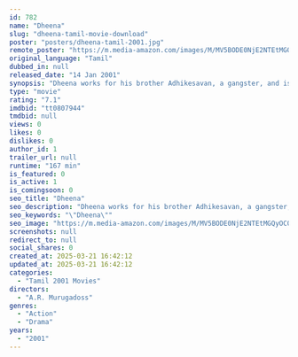 ```yaml
---
id: 782
name: "Dheena"
slug: "dheena-tamil-movie-download"
poster: "posters/dheena-tamil-2001.jpg"
remote_poster: "https://m.media-amazon.com/images/M/MV5BODE0NjE2NTEtMGQyOC00MjI0LWE2ZDAtNDI2NzY5MTQ4MmVkXkEyXkFqcGdeQXVyMTEzNzg0Mjkx._V1_SX300.jpg"
original_language: "Tamil"
dubbed_in: null
released_date: "14 Jan 2001"
synopsis: "Dheena works for his brother Adhikesavan, a gangster, and is very close to him. However, things turn sour between them after a misunderstanding leads to the death of their sister."
type: "movie"
rating: "7.1"
imdbid: "tt0807944"
tmdbid: null
views: 0
likes: 0
dislikes: 0
author_id: 1
trailer_url: null
runtime: "167 min"
is_featured: 0
is_active: 1
is_comingsoon: 0
seo_title: "Dheena"
seo_description: "Dheena works for his brother Adhikesavan, a gangster, and is very close to him. However, things turn sour between them after a misunderstanding leads to the death of their sister."
seo_keywords: "\"Dheena\""
seo_image: "https://m.media-amazon.com/images/M/MV5BODE0NjE2NTEtMGQyOC00MjI0LWE2ZDAtNDI2NzY5MTQ4MmVkXkEyXkFqcGdeQXVyMTEzNzg0Mjkx._V1_SX300.jpg"
screenshots: null
redirect_to: null
social_shares: 0
created_at: 2025-03-21 16:42:12
updated_at: 2025-03-21 16:42:12
categories:
  - "Tamil 2001 Movies"
directors:
  - "A.R. Murugadoss"
genres:
  - "Action"
  - "Drama"
years:
  - "2001"
---
```

